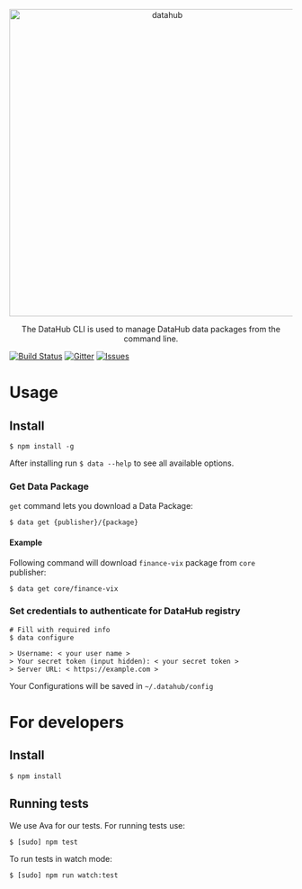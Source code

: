 <p align="center">
  <a href="https://staging.datapackaged.com/">
    <img alt="datahub" src="https://staging.datapackaged.com/static/img/data-hub-logo.png" width="546">
  </a>
</p>

<p align="center">
  The DataHub CLI is used to manage DataHub data packages from the command line.
</p>

[![Build Status](https://travis-ci.org/datopian/datahub-cli.svg?branch=master)](https://travis-ci.org/datopian/datahub-cli)
[![Gitter](https://badges.gitter.im/Join%20Chat.svg)](https://gitter.im/atomatichq/data-package-registry-oki)
[![Issues](https://img.shields.io/badge/issue-tracker-orange.svg)](https://github.com/datopian/datahub-cli/issues)

# Usage

## Install

```
$ npm install -g
```

After installing run `$ data --help` to see all available options.

### Get Data Package

`get` command lets you download a Data Package:

```
$ data get {publisher}/{package}
```

#### Example

Following command will download `finance-vix` package from `core` publisher:

```
$ data get core/finance-vix
```

### Set credentials to authenticate for DataHub registry

```
# Fill with required info
$ data configure

> Username: < your user name >
> Your secret token (input hidden): < your secret token >
> Server URL: < https://example.com >
```
Your Configurations will be saved in `~/.datahub/config`

# For developers

## Install

```
$ npm install
```

## Running tests

We use Ava for our tests. For running tests use:

```
$ [sudo] npm test
```

To run tests in watch mode:

```
$ [sudo] npm run watch:test
```
